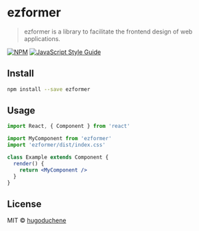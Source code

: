 # ezformer

> ezformer is a library to facilitate the frontend design of web applications.

[![NPM](https://img.shields.io/npm/v/ezformer.svg)](https://www.npmjs.com/package/ezformer) [![JavaScript Style Guide](https://img.shields.io/badge/code_style-standard-brightgreen.svg)](https://standardjs.com)

## Install

```bash
npm install --save ezformer
```

## Usage

```jsx
import React, { Component } from 'react'

import MyComponent from 'ezformer'
import 'ezformer/dist/index.css'

class Example extends Component {
  render() {
    return <MyComponent />
  }
}
```

## License

MIT © [hugoduchene](https://github.com/hugoduchene)
